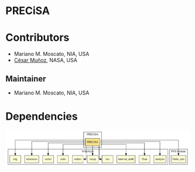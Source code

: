 # PRECiSA

# Contributors
* Mariano M. Moscato, NIA, USA
* [César Muñoz](http://shemesh.larc.nasa.gov/people/cam), NASA, USA

## Maintainer
* Mariano M. Moscato, NIA, USA

# Dependencies
![dependency graph](./PRECiSA.svg "Dependency Graph")